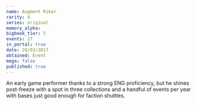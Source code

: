 ```yaml
---
name: Augment Riker
rarity: 4
series: original
memory_alpha:
bigbook_tier: 5
events: 27
in_portal: true
date: 20/03/2017
obtained: Event
mega: false
published: true
---
```


An early game performer thanks to a strong ENG proficiency, but he shines post-freeze with a spot in three collections and a handful of events per year with bases just good enough for faction shuttles.
